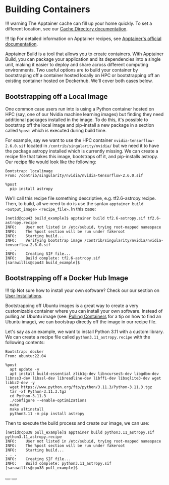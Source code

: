 <link rel="stylesheet" href="../../../assets/stylesheets/buttons.css">

# Building Containers

!!! warning 
    The Apptainer cache can fill up your home quickly. To set a different location, see our [Cache Directory documentation](../containers_on_hpc/#cache-directory). 

!!! tip
    For detailed information on Apptainer recipes, see [Apptainer's official documentation](https://apptainer.org/docs/user/main/cli/apptainer_build.html).

Apptainer Build is a tool that allows you to create containers. With Apptainer Build, you can package your application and its dependencies into a single unit, making it easier to deploy and share across different computing environments. Two useful options are to build your container by bootstraping off a container hosted locally on HPC or bootstrapping off an existing container hosted on Dockerhub. We'll cover both cases below.

## Bootstrapping off a Local Image

One common case users run into is using a Python container hosted on HPC (say, one of our Nvidia machine learning images) but finding they need additional packages installed in the image. To do this, it's possible to bootstrap off the local image and pip-install a new package in a section called ```%post``` which is executed during build time. 

For example, say we want to use the HPC container `nvidia-tensorflow-2.6.0.sif` located in ```/contrib/singularity/nvidia/``` but we need it to have the package astropy installed which is currently missing. We can create a recipe file that takes this image, bootstraps off it, and pip-installs astropy. Our recipe file would look like the following:

```
Bootstrap: localimage
From: /contrib/singularity/nvidia/nvidia-tensorflow-2.6.0.sif

%post
  pip install astropy
```

We'll call this recipe file something descriptive, e.g. tf2.6-astropy.recipe. Then, to build, all we need to do is use the syntax ```apptainer build <output_image> <recipe_file>```. In this case:

```
[netid@cpu43 build_example]$ apptainer build tf2.6-astropy.sif tf2.6-astropy.recipe 
INFO:    User not listed in /etc/subuid, trying root-mapped namespace
INFO:    The %post section will be run under fakeroot
INFO:    Starting build...
INFO:    Verifying bootstrap image /contrib/singularity/nvidia/nvidia-tensorflow-2.6.0.sif
. . .
INFO:    Creating SIF file...
INFO:    Build complete: tf2.6-astropy.sif
[sarawillis@cpu43 build_example]$ 
```

## Bootstrapping off a Docker Hub Image

!!! tip
    Not sure how to install your own software? Check our our section on [User Installations](../../user_installations/).

Bootstrapping off Ubuntu images is a great way to create a very customizable container where you can install your own software. Instead of pulling an Ubuntu image (see: [Pulling Containers](../pulling_containers/) for a tip on how to find an Ubuntu image), we can bootstrap directly off the image in our recipe file. 


Let's say as an example, we want to install Python 3.11 with a custom library. We can create a recipe file called `python3.11_astropy.recipe` with the following contents:

```
Bootstrap: docker
From: ubuntu:22.04

%post 
  apt update -y
  apt install build-essential zlib1g-dev libncurses5-dev libgdbm-dev libnss3-dev libssl-dev libreadline-dev libffi-dev libsqlite3-dev wget libbz2-dev -y 
  wget https://www.python.org/ftp/python/3.11.3/Python-3.11.3.tgz
  tar -xf Python-3.11.3.tgz
  cd Python-3.11.3
  ./configure --enable-optimizations
  make 
  make altinstall
  python3.11 -m pip install astropy

```

Then to execute the build process and create our image, we can use:
```
[netid@cpu38 pull_example]$ apptainer build python3.11_astropy.sif python3.11_astropy.recipe 
INFO:    User not listed in /etc/subuid, trying root-mapped namespace
INFO:    The %post section will be run under fakeroot
INFO:    Starting build...
. . .
INFO:    Creating SIF file...
INFO:    Build complete: python3.11_astropy.sif
[sarawillis@cpu38 pull_example]$ 
```

<html>
<div class="button-container">
    <a href="../pulling_containers/"><button class="left-button"></button></a>
    <a href="../using_containers/"><button class="right-button"></button></a>
</div>
</html>